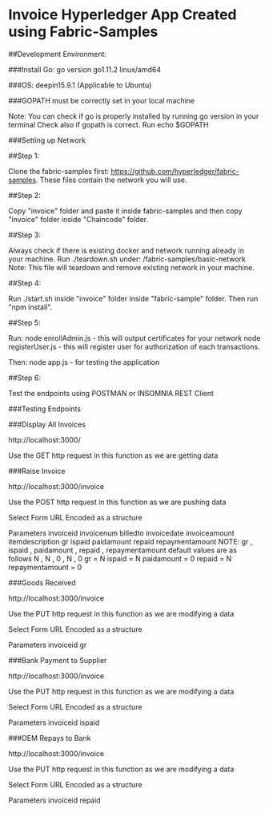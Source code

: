 # Invoice Hyperledger App Created using Fabric-Samples



##Development Environment:

###Install Go: go version go1.11.2 linux/amd64

###OS: deepin15.9.1 (Applicable to Ubuntu)

###GOPATH must be correctly set in your local machine

Note: You can check if go is properly installed by running go version in your terminal 
Check also if gopath is correct. Run echo $GOPATH

###Setting up Network

##Step 1:

Clone the fabric-samples first: https://github.com/hyperledger/fabric-samples. These files contain the network you will use. 

##Step 2:

Copy "invoice" folder and paste it inside fabric-samples and then copy "invoice" folder inside "Chaincode" folder.

##Step 3:

Always check if there is existing docker and network running already in your machine. Run ./teardown.sh under: /fabric-samples/basic-network
Note: This file will teardown and remove existing network in your machine.

##Step 4:

Run ./start.sh inside "invoice" folder inside "fabric-sample" folder. Then run "npm install".

##Step 5: 

Run: node enrollAdmin.js - this will output certificates for your network
     node registerUser.js - this will register user for authorization of each transactions.

Then: node app.js - for testing the application

##Step 6:

Test the endpoints using POSTMAN or INSOMNIA REST Client

###Testing Endpoints

###Display All Invoices

http://localhost:3000/


Use the GET http request in this function as we are getting data

###Raise Invoice

http://localhost:3000/invoice

Use the POST http request in this function as we are pushing data

Select Form URL Encoded as a structure

Parameters
invoiceid
invoicenum
billedto
invoicedate
invoiceamount
itemdescription
gr
ispaid
paidamount
repaid
repaymentamount
NOTE: gr , ispaid , paidamount , repaid , repaymentamount default values are as follows N , N , 0 , N , 0
gr = N 
ispaid = N 
paidamount = 0 
repaid = N 
repaymentamount = 0 



###Goods Received

http://localhost:3000/invoice

Use the PUT http request in this function as we are modifying a data

Select Form URL Encoded as a structure

Parameters
invoiceid
gr



###Bank Payment to Supplier

http://localhost:3000/invoice

Use the PUT http request in this function as we are modifying a data

Select Form URL Encoded as a structure

Parameters
invoiceid
ispaid



###OEM Repays to Bank

http://localhost:3000/invoice

Use the PUT http request in this function as we are modifying a data

Select Form URL Encoded as a structure

Parameters
invoiceid
repaid

